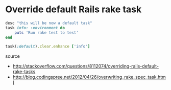 # Override default Rails rake task

```ruby
desc "this will be now a default task"
task info: :environment do
    puts 'Run rake test to test'
end

task(:default).clear.enhance ['info']
```

source

* http://stackoverflow.com/questions/8112074/overriding-rails-default-rake-tasks
* http://blog.codingspree.net/2012/04/26/overwriting_rake_spec_task.html
